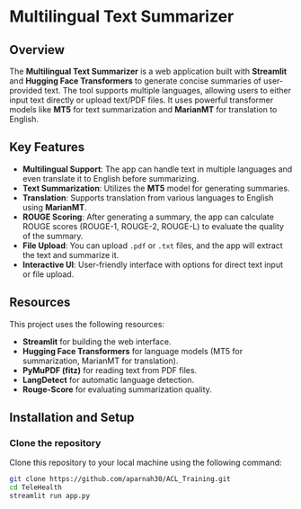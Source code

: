 # Multilingual Text Summarizer

## Overview
The **Multilingual Text Summarizer** is a web application built with **Streamlit** and **Hugging Face Transformers** to generate concise summaries of user-provided text. The tool supports multiple languages, allowing users to either input text directly or upload text/PDF files. It uses powerful transformer models like **MT5** for text summarization and **MarianMT** for translation to English.

## Key Features
- **Multilingual Support**: The app can handle text in multiple languages and even translate it to English before summarizing.
- **Text Summarization**: Utilizes the **MT5** model for generating summaries.
- **Translation**: Supports translation from various languages to English using **MarianMT**.
- **ROUGE Scoring**: After generating a summary, the app can calculate ROUGE scores (ROUGE-1, ROUGE-2, ROUGE-L) to evaluate the quality of the summary.
- **File Upload**: You can upload `.pdf` or `.txt` files, and the app will extract the text and summarize it.
- **Interactive UI**: User-friendly interface with options for direct text input or file upload.

## Resources
This project uses the following resources:
- **Streamlit** for building the web interface.
- **Hugging Face Transformers** for language models (MT5 for summarization, MarianMT for translation).
- **PyMuPDF (fitz)** for reading text from PDF files.
- **LangDetect** for automatic language detection.
- **Rouge-Score** for evaluating summarization quality.

## Installation and Setup

### Clone the repository
Clone this repository to your local machine using the following command:
```bash
git clone https://github.com/aparnah30/ACL_Training.git
cd TeleHealth
streamlit run app.py
